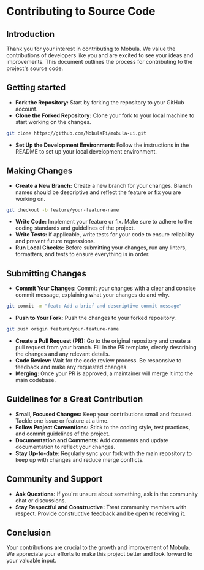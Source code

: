# Contributing to Source Code

## Introduction
Thank you for your interest in contributing to Mobula. We value the contributions of developers like you and are excited to see your ideas and improvements. This document outlines the process for contributing to the project's source code.

## Getting started
<ul>
  <li><b>Fork the Repository:</b> Start by forking the repository to your GitHub account.</li>
  <li><b>Clone the Forked Repository:</b> Clone your fork to your local machine to start working on the changes.</li>
</ul>

```bash
git clone https://github.com/MobulaFi/mobula-ui.git
  ```
<ul>
  <li><b>Set Up the Development Environment:</b> Follow the instructions in the README to set up your local development environment.</li>
</ul>


## Making Changes
<ul>
  <li><b>Create a New Branch:</b> Create a new branch for your changes. Branch names should be descriptive and reflect the feature or fix you are working on.</li>
</ul>

```bash
git checkout -b feature/your-feature-name
```
<ul>
  <li><b>Write Code:</b> Implement your feature or fix. Make sure to adhere to the coding standards and guidelines of the project.</li>
   <li><b>Write Tests:</b> If applicable, write tests for your code to ensure reliability and prevent future regressions.</li>
   <li><b>Run Local Checks:</b> Before submitting your changes, run any linters, formatters, and tests to ensure everything is in order.</li>
</ul>

## Submitting Changes
<ul>
  <li><b>Commit Your Changes:</b> Commit your changes with a clear and concise commit message, explaining what your changes do and why.</li>
</ul>

```bash
git commit -m "feat: Add a brief and descriptive commit message"
```
<ul>
  <li><b>Push to Your Fork:</b> Push the changes to your forked repository.</li>
</ul>

```bash
git push origin feature/your-feature-name
```
<ul>
  <li><b>Create a Pull Request (PR):</b> Go to the original repository and create a pull request from your branch. Fill in the PR template, clearly describing the changes and any relevant details.</li>
  <li><b>Code Review:</b> Wait for the code review process. Be responsive to feedback and make any requested changes.</li>
    <li><b>Merging:</b> Once your PR is approved, a maintainer will merge it into the main codebase.</li>
</ul>

## Guidelines for a Great Contribution
<ul>
  <li><b>Small, Focused Changes:</b> Keep your contributions small and focused. Tackle one issue or feature at a time.</li>
  <li><b>Follow Project Conventions:</b> Stick to the coding style, test practices, and commit guidelines of the project.</li>
   <li><b>Documentation and Comments:</b> Add comments and update documentation to reflect your changes.</li>
   <li><b>Stay Up-to-date:</b> Regularly sync your fork with the main repository to keep up with changes and reduce merge conflicts.</li>
</ul>

## Community and Support
<ul>
  <li><b>Ask Questions:</b> If you're unsure about something, ask in the community chat or discussions.</li>
  <li><b>Stay Respectful and Constructive:</b> Treat community members with respect. Provide constructive feedback and be open to receiving it.</li>
</ul>

## Conclusion
Your contributions are crucial to the growth and improvement of Mobula. We appreciate your efforts to make this project better and look forward to your valuable input.
